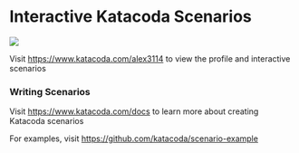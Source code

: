 # Interactive Katacoda Scenarios

[![](http://shields.katacoda.com/katacoda/alex3114/count.svg)](https://www.katacoda.com/alex3114 "Get your profile on Katacoda.com")

Visit https://www.katacoda.com/alex3114 to view the profile and interactive scenarios

### Writing Scenarios
Visit https://www.katacoda.com/docs to learn more about creating Katacoda scenarios

For examples, visit https://github.com/katacoda/scenario-example
